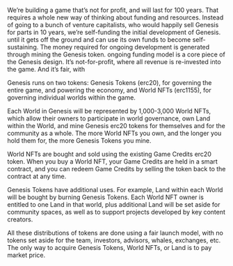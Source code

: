 <p>We’re building a game that’s not for profit, and will last for 100 years. That requires a whole new way of thinking about funding and resources. Instead of going to a bunch of venture capitalists, who would happily sell Genesis for parts in 10 years, we’re self-funding the initial development of Genesis.  until it gets off the ground and can use its own funds to become self-sustaining.  The money required for ongoing development is generated through mining the Genesis token. ongoing funding model is a core piece of the Genesis design. It’s not-for-profit, where all revenue is re-invested into the game. And it’s fair, with </p>
<p>Genesis runs on two tokens: Genesis Tokens (erc20), for governing the entire game, and powering the economy, and World NFTs (erc1155), for governing individual worlds within the game.</p>
<p>Each World in Genesis will be represented by 1,000-3,000 World NFTs, which allow their owners to participate in world governance, own Land within the World, and mine Genesis erc20 tokens for themselves and for the community as a whole. The more World NFTs you own, and the longer you hold them for, the more Genesis Tokens you mine.</p>
<p>World NFTs are bought and sold using the existing Game Credits erc20 token. When you buy a World NFT, your Game Credits are held in a smart contract, and you can redeem Game Credits by selling the token back to the contract at any time.</p>
<p>Genesis Tokens have additional uses. For example, Land within each World will be bought by burning Genesis Tokens. Each World NFT owner is entitled to one Land in that world, plus additional Land will be set aside for community spaces, as well as to support projects developed by key content creators.</p>
<p>All these distributions of tokens are done using a fair launch model, with no tokens set aside for the team, investors, advisors, whales, exchanges, etc. The only way to acquire Genesis Tokens, World NFTs, or Land is to pay market price.</p>